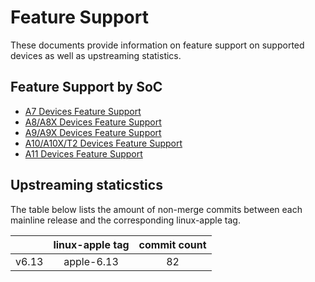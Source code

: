 # Feature Support

These documents provide information on feature support on supported devices as well as upstreaming statistics.

## Feature Support by SoC

- [A7 Devices Feature Support](./features/A7.md)
- [A8/A8X Devices Feature Support](./features/A8.md)
- [A9/A9X Devices Feature Support](./features/A9.md)
- [A10/A10X/T2 Devices Feature Support](./features/A10.md)
- [A11 Devices Feature Support](./features/A11.md)

## Upstreaming staticstics

The table below lists the amount of non-merge commits between each mainline release and the corresponding linux-apple tag.
<!-- git rev-list v6.13..apple-6.13 --no-merges --count -->

|              | linux-apple tag | commit count |
|--------------|:---------------:|:------------:|
| v6.13        | apple-6.13      | 82           |

